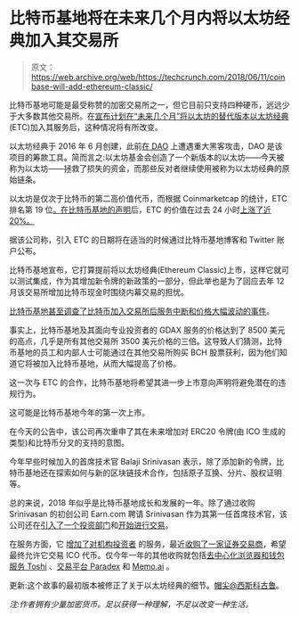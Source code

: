 # 比特币基地将在未来几个月内将以太坊经典加入其交易所

> 原文：<https://web.archive.org/web/https://techcrunch.com/2018/06/11/coinbase-will-add-ethereum-classic/>

比特币基地可能是最受称赞的加密交易所之一，但它目前只支持四种硬币，远远少于大多数其他交易所。在[宣布计划在“未来几个月”将以太坊的替代版本以太坊经典](https://web.archive.org/web/20230405134838/https://blog.coinbase.com/adding-ethereum-classic-support-to-coinbase-becb9a337e9c) (ETC)加入其服务后，这种情况将有所改变。

以太坊经典于 2016 年 6 月创建，此前[在 DAO](https://web.archive.org/web/20230405134838/https://www.coindesk.com/ethereum-classic-explained-blockchain/) 上遭遇重大黑客攻击，DAO 是该项目的筹款工具。简而言之:以太坊基金会创造了一个新版本的以太坊——今天被称为以太坊——拯救了损失的资金，而那些反对者继续使用被称为以太坊经典的原始链条。

以太坊是仅次于比特币的第二高价值代币，而根据 Coinmarketcap 的统计，ETC 排名第 19 位[。在比特币基地的声明](https://web.archive.org/web/20230405134838/https://coinmarketcap.com/)后，ETC 的价值在过去 24 小时[上涨了近 20%。](https://web.archive.org/web/20230405134838/https://www.coindesk.com/ethereum-classic-spikes-25-coinbase-listing-news/?utm_content=buffer0da9b&utm_medium=social&utm_source=twitter.com&utm_campaign=buffer)

据该公司称，引入 ETC 的日期将在适当的时候通过比特币基地博客和 Twitter 账户公布。

比特币基地宣布，它打算提前将以太坊经典(Ethereum Classic)上市，这样它就可以测试集成，作为其增加新令牌的新政策的一部分，但此举也是为了回应去年 12 月该交易所增加比特币现金时围绕内幕交易的担忧。

[比特币基地甚至调查了比特币加入交易所后服务中断和价格大幅波动的事件](https://web.archive.org/web/20230405134838/https://techcrunch.com/2017/12/19/coinbase-inside-information-bitcoin-cash-launch/)。

事实上，比特币基地及其面向专业投资者的 GDAX 服务的价格达到了 8500 美元的高点，几乎是所有其他交易所 3500 美元价格的三倍。这导致人们猜测，比特币基地的员工和内部人士可能通过在其他交易所购买 BCH 股票获利，因为他们知道它将被加入比特币基地，从而大幅提高了价格。

这一次与 ETC 的合作，比特币基地将希望其进一步上市意向声明将避免潜在的违规行为。

这可能是比特币基地今年的第一次上市。

在今天的公告中，该公司再次重申了其在未来增加对 ERC20 令牌(由 ICO 生成的类型)和比特币分叉的支持的意图。

今年早些时候加入的首席技术官 Balaji Srinivasan 表示，除了添加新的令牌，比特币基地还在探索如何与新的区块链技术合作，包括原子互换、分片、股权证明等。

总的来说，2018 年似乎是比特币基地成长和发展的一年。除了通过收购 Srinivasan 的初创公司 Earn.com 聘请 Srinivasan 作为其第一任首席技术官，该公司还在[引入了一个投资部门](https://web.archive.org/web/20230405134838/https://techcrunch.com/2018/04/05/coinbase-unveils-fund-for-early-stage-cryptocurrency-startups/)和[开始进行交易](https://web.archive.org/web/20230405134838/https://techcrunch.com/2018/05/16/cryptocurrency-compound-interest/)。

在服务方面，它  [增加了对机构投资者](https://web.archive.org/web/20230405134838/https://techcrunch.com/2018/05/15/coinbase-goes-after-wall-street/) 的服务，最近[收购了一家证券交易商](https://web.archive.org/web/20230405134838/https://techcrunch.com/2018/06/06/coinbase-is-acquiring-a-securities-dealer-in-order-to-trade-your-startup-tokens/)，希望最终允许它交易 ICO 代币。仅今年一年的其他收购就包括[去中心化浏览器和钱包服务 Toshi](https://web.archive.org/web/20230405134838/https://techcrunch.com/2018/04/13/coinbase-acquires-decentralized-app-browser-wallet-cipher-browser/) 、[交易平台 Paradex](https://web.archive.org/web/20230405134838/https://www.reuters.com/article/crypto-currencies-coinbase/coinbase-acquires-cryptocurrency-trading-platform-paradex-idUSL2N1SU1KK) 和 [Memo.ai](https://web.archive.org/web/20230405134838/https://techcrunch.com/2018/01/17/coinbase-acqui-hires-technical-team-management-tool-memo-ai/) 。

更新:这个故事的最初版本被修正了关于以太坊经典的细节。[帽尖@西斯科古鲁](https://web.archive.org/web/20230405134838/https://twitter.com/ciscoguru)。

*注:作者拥有少量加密货币。足以获得一种理解，不足以改变一种生活。*